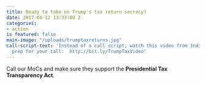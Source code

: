 ```yaml
---
title: Ready to take on Trump's tax return secrecy?
date: 2017-04-12 13:33:00 Z
categories:
- action
is featured: false
main-image: "/uploads/trumptaxreturns.jpg"
call-script-text: 'Instead of a call script, watch this video from Indivisible to
  prep for your call:  http://bit.ly/TrumpTaxVideo'
---
```


Call our MoCs and make sure they support the **Presidential Tax Transparency Act**.